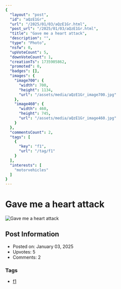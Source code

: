 ```yaml
---
{
  "layout": "post",
  "id": "aQzE1Gr",
  "url": "/2025/01/03/aQzE1Gr.html",
  "post_url": "/2025/01/03/aQzE1Gr.html",
  "title": "Gave me a heart attack",
  "description": "",
  "type": "Photo",
  "nsfw": 0,
  "upVoteCount": 5,
  "downVoteCount": 1,
  "creationTs": 1735905862,
  "promoted": 0,
  "badges": [],
  "images": {
    "image700": {
      "width": 700,
      "height": 1134,
      "url": "/assets/media/aQzE1Gr_image700.jpg"
    },
    "image460": {
      "width": 460,
      "height": 745,
      "url": "/assets/media/aQzE1Gr_image460.jpg"
    }
  },
  "commentsCount": 2,
  "tags": [
    {
      "key": "f1",
      "url": "/tag/f1"
    }
  ],
  "interests": [
    "motorvehicles"
  ]
}
---
```


# Gave me a heart attack

![Gave me a heart attack](/assets/media/aQzE1Gr_image700.jpg)

## Post Information

- Posted on: January 03, 2025
- Upvotes: 5
- Comments: 2

### Tags

- [f1](/tag/f1)

